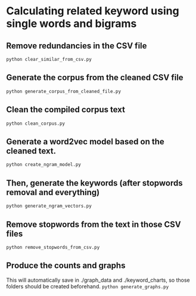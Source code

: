 # Calculating related keyword using single words and bigrams

## Remove redundancies in the CSV file
```python clear_similar_from_csv.py```

## Generate the corpus from the cleaned CSV file
```python generate_corpus_from_cleaned_file.py```

## Clean the compiled corpus text
```python clean_corpus.py```

## Generate a word2vec model based on the cleaned text. 
```python create_ngram_model.py```

## Then, generate the keywords (after stopwords removal and everything)
```python generate_ngram_vectors.py```


## Remove stopwords from the text in those CSV files
```python remove_stopwords_from_csv.py```

## Produce the counts and graphs
This will automatically save in ./graph_data and ./keyword_charts, so those folders should be created beforehand.
```python generate_graphs.py```